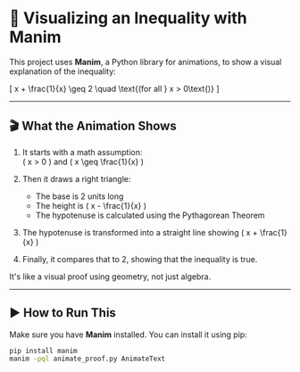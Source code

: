 # 📐 Visualizing an Inequality with Manim

This project uses **Manim**, a Python library for animations, to show a visual explanation of the inequality:

\[
x + \frac{1}{x} \geq 2 \quad \text{(for all } x > 0\text{)}
\]

---

## 🎬 What the Animation Shows

1. It starts with a math assumption:  
   \( x > 0 \) and \( x \geq \frac{1}{x} \)

2. Then it draws a right triangle:
   - The base is 2 units long
   - The height is \( x - \frac{1}{x} \)
   - The hypotenuse is calculated using the Pythagorean Theorem

3. The hypotenuse is transformed into a straight line showing \( x + \frac{1}{x} \)

4. Finally, it compares that to 2, showing that the inequality is true.

It's like a visual proof using geometry, not just algebra.

---

## ▶️ How to Run This

Make sure you have **Manim** installed. You can install it using pip:

```bash
pip install manim
manim -pql animate_proof.py AnimateText
